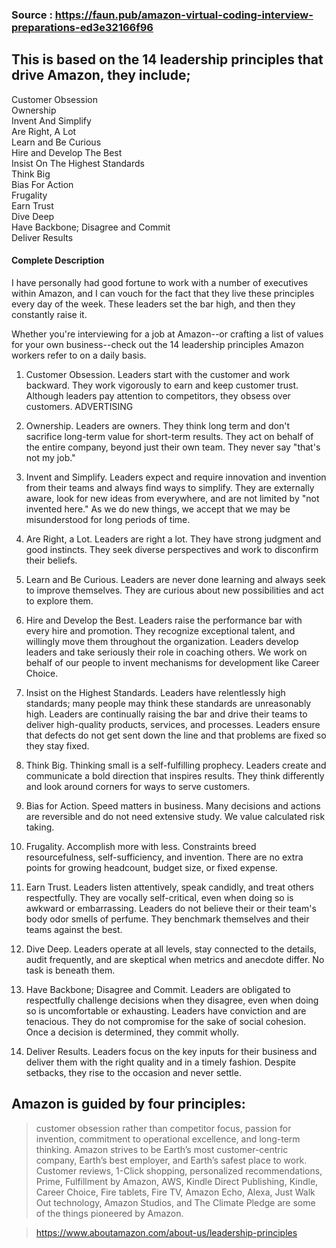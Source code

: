 ### Source : https://faun.pub/amazon-virtual-coding-interview-preparations-ed3e32166f96


## This is based on the 14 leadership principles that drive Amazon, they include;
Customer Obsession  
Ownership  
Invent And Simplify  
Are Right, A Lot  
Learn and Be Curious  
Hire and Develop The Best  
Insist On The Highest Standards  
Think Big  
Bias For Action  
Frugality  
Earn Trust  
Dive Deep  
Have Backbone; Disagree and Commit  
Deliver Results

#### Complete Description
I have personally had good fortune to work with a number of executives within Amazon, and I can vouch for the fact that they live these principles every day of the week. These leaders set the bar high, and then they constantly raise it.


Whether you're interviewing for a job at Amazon--or crafting a list of values for your own business--check out the 14 leadership principles Amazon workers refer to on a daily basis.

1. Customer Obsession.
Leaders start with the customer and work backward. They work vigorously to earn and keep customer trust. Although leaders pay attention to competitors, they obsess over customers. 
ADVERTISING

2. Ownership.
Leaders are owners. They think long term and don't sacrifice long-term value for short-term results. They act on behalf of the entire company, beyond just their own team. They never say "that's not my job."

3. Invent and Simplify.
Leaders expect and require innovation and invention from their teams and always find ways to simplify. They are externally aware, look for new ideas from everywhere, and are not limited by "not invented here." As we do new things, we accept that we may be misunderstood for long periods of time.

4. Are Right, a Lot.
Leaders are right a lot. They have strong judgment and good instincts. They seek diverse perspectives and work to disconfirm their beliefs.

5. Learn and Be Curious.
Leaders are never done learning and always seek to improve themselves. They are curious about new possibilities and act to explore them.

6. Hire and Develop the Best.
Leaders raise the performance bar with every hire and promotion. They recognize exceptional talent, and willingly move them throughout the organization. Leaders develop leaders and take seriously their role in coaching others. We work on behalf of our people to invent mechanisms for development like Career Choice.

7. Insist on the Highest Standards.
Leaders have relentlessly high standards; many people may think these standards are unreasonably high. Leaders are continually raising the bar and drive their teams to deliver high-quality products, services, and processes. Leaders ensure that defects do not get sent down the line and that problems are fixed so they stay fixed.

8. Think Big.
Thinking small is a self-fulfilling prophecy. Leaders create and communicate a bold direction that inspires results. They think differently and look around corners for ways to serve customers.

9. Bias for Action.
Speed matters in business. Many decisions and actions are reversible and do not need extensive study. We value calculated risk taking.

10. Frugality.
Accomplish more with less. Constraints breed resourcefulness, self-sufficiency, and invention. There are no extra points for growing headcount, budget size, or fixed expense.

11. Earn Trust.
Leaders listen attentively, speak candidly, and treat others respectfully. They are vocally self-critical, even when doing so is awkward or embarrassing. Leaders do not believe their or their team's body odor smells of perfume. They benchmark themselves and their teams against the best.

12. Dive Deep.
Leaders operate at all levels, stay connected to the details, audit frequently, and are skeptical when metrics and anecdote differ. No task is beneath them.

13. Have Backbone; Disagree and Commit.
Leaders are obligated to respectfully challenge decisions when they disagree, even when doing so is uncomfortable or exhausting. Leaders have conviction and are tenacious. They do not compromise for the sake of social cohesion. Once a decision is determined, they commit wholly.

14. Deliver Results.
Leaders focus on the key inputs for their business and deliver them with the right quality and in a timely fashion. Despite setbacks, they rise to the occasion and never settle.

## Amazon is guided by four principles: 
> customer obsession rather than competitor focus, passion for invention, commitment to operational excellence, and long-term thinking. Amazon strives to be Earth’s most customer-centric company, Earth’s best employer, and Earth’s safest place to work. Customer reviews, 1-Click shopping, personalized recommendations, Prime, Fulfillment by Amazon, AWS, Kindle Direct Publishing, Kindle, Career Choice, Fire tablets, Fire TV, Amazon Echo, Alexa, Just Walk Out technology, Amazon Studios, and The Climate Pledge are some of the things pioneered by Amazon.

> https://www.aboutamazon.com/about-us/leadership-principles

